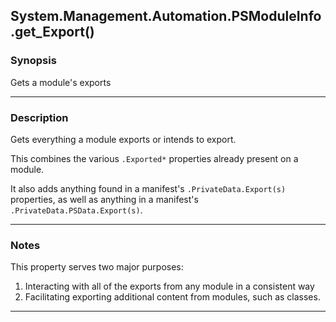 System.Management.Automation.PSModuleInfo.get_Export()
------------------------------------------------------

### Synopsis
Gets a module's exports

---

### Description

Gets everything a module exports or intends to export.

This combines the various `.Exported*` properties already present on a module.

It also adds anything found in a manifest's `.PrivateData.Export(s)` properties,
as well as anything in a manifest's  `.PrivateData.PSData.Export(s)`.

---

### Notes
This property serves two major purposes:

1. Interacting with all of the exports from any module in a consistent way
2. Facilitating exporting additional content from modules, such as classes.

---
